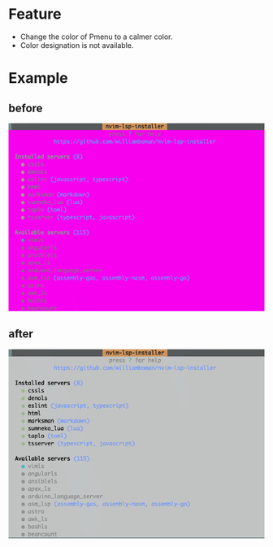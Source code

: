 # Feature
- Change the color of Pmenu to a calmer color.
- Color designation is not available.

# Example
## before
![before](./image/before.png)

## after
![after](./image/after.png)
